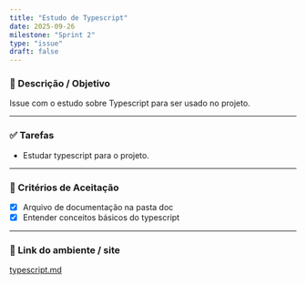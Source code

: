 ```yaml
---
title: "Estudo de Typescript"
date: 2025-09-26
milestone: "Sprint 2"
type: "issue"
draft: false
---
```


### 📝 Descrição / Objetivo  
Issue com o estudo  sobre Typescript para ser usado no projeto. 

---

### ✅ Tarefas  
- Estudar typescript para o projeto.  

---

### 📌 Critérios de Aceitação  
- [x] Arquivo de documentação  na pasta doc  
- [x] Entender conceitos básicos do typescript 

---

### 🔗 Link do ambiente / site  
[typescript.md](https://github.com/unb-mds/2025-2-Squad-10/blob/main/doc/frontend/typescript/typescript.md)


